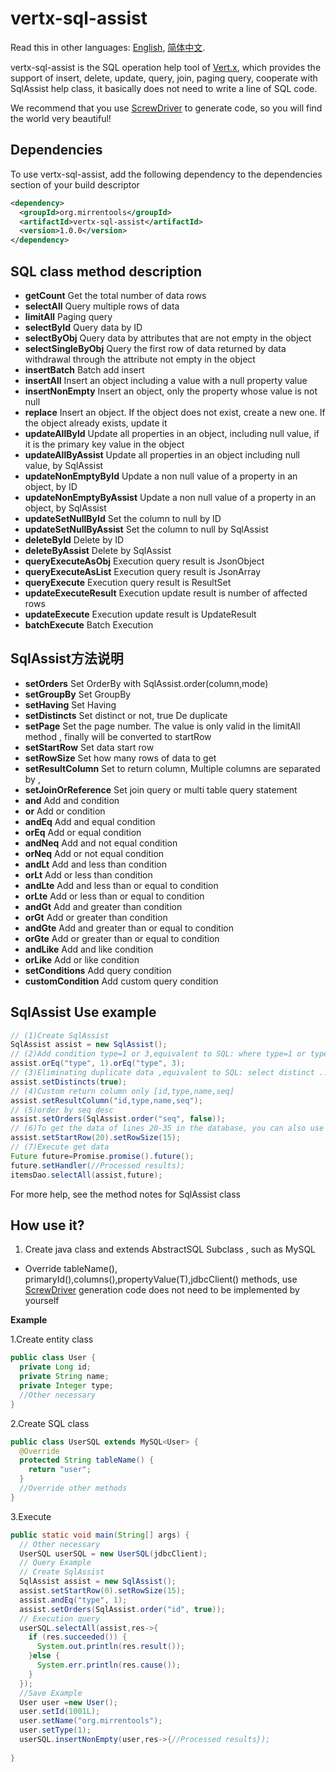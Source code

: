 # vertx-sql-assist
Read this in other languages: [English](./README.md), [简体中文](./README.zh.md).

vertx-sql-assist is the SQL operation help tool of [Vert.x](https://vertx.io/), which provides the support of insert, delete, update, query, join, paging query, cooperate with SqlAssist help class, it basically does not need to write a line of SQL code.

We recommend that you use [ScrewDriver](https://github.com/MirrenTools/screw-driver) to generate code, so you will find the world very beautiful!
## Dependencies
To use vertx-sql-assist, add the following dependency to the dependencies section of your build descriptor

``` XML
<dependency>
  <groupId>org.mirrentools</groupId>
  <artifactId>vertx-sql-assist</artifactId>
  <version>1.0.0</version>
</dependency>
```
## SQL class method description
* **getCount** Get the total number of data rows
* **selectAll** Query multiple rows of data
* **limitAll** Paging query
* **selectById** Query data by ID
* **selectByObj** Query data by attributes that are not empty in the object
* **selectSingleByObj** Query the first row of data returned by data withdrawal through the attribute not empty in the object
* **insertBatch** Batch add insert
* **insertAll** Insert an object including a value with a null property value
* **insertNonEmpty** Insert an object, only the property whose value is not null
* **replace** Insert an object. If the object does not exist, create a new one. If the object already exists, update it
* **updateAllById** Update all properties in an object, including null value, if it is the primary key value in the object
* **updateAllByAssist** Update all properties in an object including null value, by SqlAssist
* **updateNonEmptyById** Update a non null value of a property in an object, by ID
* **updateNonEmptyByAssist** Update a non null value of a property in an object, by SqlAssist
* **updateSetNullById** Set the column to null by ID
* **updateSetNullByAssist** Set the column to null by SqlAssist
* **deleteById** Delete by ID
* **deleteByAssist** Delete by SqlAssist
* **queryExecuteAsObj** Execution query result is JsonObject
* **queryExecuteAsList** Execution query result is JsonArray
* **queryExecute** Execution query result is ResultSet
* **updateExecuteResult** Execution update result is number of affected rows
* **updateExecute** Execution update result is UpdateResult
* **batchExecute** Batch Execution

## SqlAssist方法说明
* **setOrders** Set OrderBy with SqlAssist.order(column,mode)
* **setGroupBy** Set GroupBy
* **setHaving** Set Having
* **setDistincts** Set distinct or not, true De duplicate
* **setPage** Set the page number. The value is only valid in the limitAll method , finally will be converted to startRow
* **setStartRow** Set data start row
* **setRowSize** Set how many rows of data to get
* **setResultColumn** Set to return column, Multiple columns are separated by ,
* **setJoinOrReference** Set join query or multi table query statement
* **and** Add and condition
* **or** Add or condition
* **andEq** Add and equal condition
* **orEq** Add or equal condition
* **andNeq** Add and not equal condition
* **orNeq** Add or not equal condition
* **andLt** Add and less than condition
* **orLt** Add or less than condition
* **andLte** Add and less than or equal to condition
* **orLte** Add or less than or equal to condition
* **andGt** Add and greater than condition
* **orGt** Add or greater than condition
* **andGte** Add and greater than or equal to condition
* **orGte** Add or greater than or equal to condition
* **andLike** Add and like condition
* **orLike** Add or like condition
* **setConditions** Add query condition
* **customCondition** Add custom query condition

## SqlAssist Use example
``` java
// (1)Create SqlAssist
SqlAssist assist = new SqlAssist();
// (2)Add condition type=1 or 3,equivalent to SQL: where type=1 or type=3
assist.orEq("type", 1).orEq("type", 3);
// (3)Eliminating duplicate data ,equivalent to SQL: select distinct ...
assist.setDistincts(true);
// (4)Custom return column only [id,type,name,seq]
assist.setResultColumn("id,type,name,seq");
// (5)order by seq desc
assist.setOrders(SqlAssist.order("seq", false));
// (6)To get the data of lines 20-35 in the database, you can also use setpage (page number) to get the data by page,equivalent to SQL: limit 20,15
assist.setStartRow(20).setRowSize(15);
// (7)Execute get data
Future future=Promise.promise().future();
future.setHandler(//Processed results);
itemsDao.selectAll(assist,future);
```
For more help, see the method notes for SqlAssist class


## How use it?
1. Create java class and  extends  AbstractSQL Subclass , such as MySQL
- Override tableName(), primaryId(),columns(),propertyValue(T),jdbcClient() methods, use [ScrewDriver](https://github.com/MirrenTools/screw-driver) generation code does not need to be implemented by yourself

**Example**

1.Create entity class

``` java
public class User {
  private Long id;
  private String name;
  private Integer type;
  //Other necessary
}  
```
2.Create SQL class

``` java
public class UserSQL extends MySQL<User> {
  @Override
  protected String tableName() {
    return "user";
  }
  //Override other methods
}  
```
3.Execute

``` java
public static void main(String[] args) {
  // Other necessary
  UserSQL userSQL = new UserSQL(jdbcClient);
  // Query Example
  // Create SqlAssist
  SqlAssist assist = new SqlAssist();
  assist.setStartRow(0).setRowSize(15);
  assist.andEq("type", 1);
  assist.setOrders(SqlAssist.order("id", true));
  // Execution query
  userSQL.selectAll(assist,res->{
    if (res.succeeded()) {
      System.out.println(res.result());
    }else {
      System.err.println(res.cause());
    }
  });
  //Save Example
  User user =new User();
  user.setId(1001L);
  user.setName("org.mirrentools");
  user.setType(1);
  userSQL.insertNonEmpty(user,res->{//Processed results});
  
}
```

